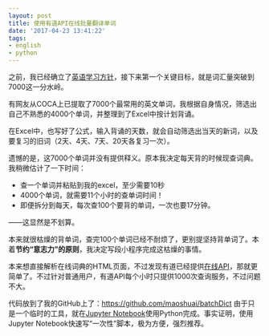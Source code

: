 ```yaml
---
layout: post
title: 使用有道API在线批量翻译单词
date: '2017-04-23 13:41:22'
tags:
- english
- python
---
```


之前，我已经确立了[英语学习方针](/make-english-the-first-reading-lanuage/)，接下来第一个关键目标，就是词汇量突破到7000这一分水岭。

有网友从COCA上已提取了7000个最常用的英文单词，我根据自身情况，筛选出自己不熟悉的4000个单词，并整理到了Excel中按计划背诵。

在Excel中，也写好了公式，输入背诵的天数，就会自动筛选出当天的新词，以及要复习的旧词（2天、4天、7天、20天各复习一次）。

遗憾的是，这7000个单词并没有提供释义。原本我决定每天背的时候现查词典。我稍微估计了一下时间：

* 查一个单词并粘贴到我的excel，至少需要10秒
* 4000个单词，就需要11个小时的查单词时间！
* 即便拆分到每天，每次查100个要背的单词，一次也要17分钟。

——这显然是不划算。

本来就很枯燥的背单词，查完100个单词已经不耐烦了，更别提坚持背单词了。本着**节约“意志力”的原则**，我决定写段小程序完成这枯燥的事情。

本来想直接解析在线词典的HTML页面，不过发现有道已经提供[在线API](http://fanyi.youdao.com/openapi?path=data-mode)，那就更简单了。不过针对普通用户，有道API每个小时只提供1000次查询服务，不过问题不大。

代码放到了我的GitHub上了：https://github.com/maoshuai/batchDict
由于只是一个临时的工具，就在[Jupyter Notebook](http://jupyter.org/)使用Python完成。事实证明，使用Jupyter Notebook快速写“一次性”脚本，极为方便，强烈推荐。